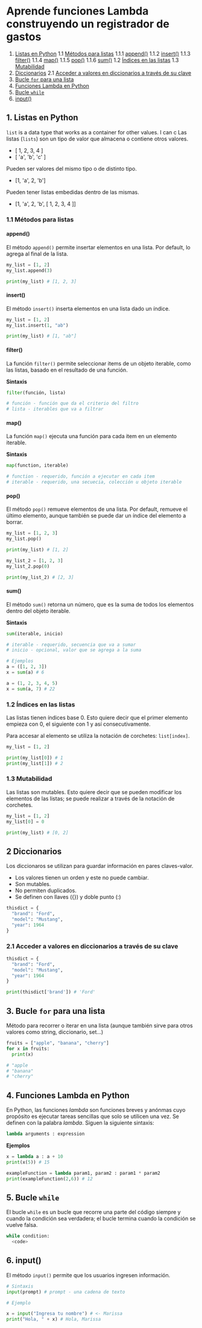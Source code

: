 # Aprende funciones Lambda construyendo un registrador de gastos
1. [Listas en Python](#1-listas-en-python)
  1.1 [Métodos para listas](#11-métodos-para-listasmétodos-para-listas)
    1.1.1 [append()](#append)
    1.1.2 [insert()](#insert)
    1.1.3 [filter()](#filter)
    1.1.4 [map()](#map)
    1.1.5 [pop()](#pop)
    1.1.6 [sum()](#sum)
  1.2 [Índices en las listas](#12-índices-en-las-listas)
  1.3 [Mutabilidad](#mutabilidad)
2. [Diccionarios](#2-diccionarios)
  2.1 [Acceder a valores en diccionarios a través de su clave](#21-acceder-a-valores-en-diccionarios-a-través-de-su-clave)
3. [Bucle `for` para una lista](#3-bucle-for-para-una-lista)
4. [Funciones Lambda en Python](#4-funciones-lambda-en-python)
5. [Bucle `while`](#5-bucle-while)
6. [input()](#6-input)

## 1. Listas en Python

`list` is a data type that works as a container for other values. I can c
Las listas (`lists`) son un tipo de valor que almacena o contiene otros valores. 
- [ 1, 2, 3, 4 ]
- [ 'a', 'b', 'c' ]

Pueden ser valores del mismo tipo o de distinto tipo. 
- [1, 'a', 2, 'b']

Pueden tener listas embedidas dentro de las mismas. 
- [1, 'a', 2, 'b', [ 1, 2, 3, 4 ]]

### 1.1 Métodos para listas

#### append()
El método `append()` permite insertar elementos en una lista. Por default, lo agrega al final de la lista.

```python
my_list = [1, 2]
my_list.append(3)

print(my_list) # [1, 2, 3]
```

#### insert()
El método `insert()` inserta elementos en una lista dado un índice. 

```python
my_list = [1, 2]
my_list.insert(1, "ab")

print(my_list) # [1, "ab"]
```

#### filter()
La función `filter()` permite seleccionar items de un objeto iterable, como las listas, basado en el resultado de una función.

**Sintaxis**
```python
filter(función, lista)

# función - función que da el criterio del filtro
# lista - iterables que va a filtrar
```

#### map()
La función `map()` ejecuta una función para cada item en un elemento iterable. 

**Sintaxis**
```python
map(function, iterable)

# function - requerido, función a ejecutar en cada item
# iterable - requerido, una secuecia, colección u objeto iterable
```

#### pop()
El método `pop()` remueve elementos de una lista. Por default, remueve el último elemento, aunque también se puede dar un índice del elemento a borrar.

```python
my_list = [1, 2, 3]
my_list.pop()

print(my_list) # [1, 2]

my_list_2 = [1, 2, 3]
my_list_2.pop(0)

print(my_list_2) # [2, 3]
```

#### sum()
El método `sum()` retorna un número, que es la suma de todos los elementos dentro del objeto iterable. 

**Sintaxis**
```python
sum(iterable, inicio)

# iterable - requerido, secuencia que va a sumar
# inicio - opcional, valor que se agrega a la suma

# Ejemplos
a = ([1, 2, 3])
x = sum(a) # 6

a = (1, 2, 3, 4, 5)
x = sum(a, 7) # 22
```

### 1.2 Índices en las listas
Las listas tienen índices base 0. Esto quiere decir que el primer elemento empieza con 0, el siguiente con 1 y así consecutivamente. 

Para accesar al elemento se utiliza la notación de corchetes: `list[index]`.

```python
my_list = [1, 2]

print(my_list[0]) # 1
print(my_list[1]) # 2
```

### 1.3 Mutabilidad
Las listas son mutables. Esto quiere decir que se pueden modificar los elementos de las listas; se puede realizar a través de la notación de corchetes.

```python
my_list = [1, 2]
my_list[0] = 0

print(my_list) # [0, 2]
```
## 2 Diccionarios
Los diccionaros se utilizan para guardar información en pares claves-valor.
- Los valores tienen un orden y este no puede cambiar.
- Son mutables.
- No permiten duplicados.
- Se definen con llaves ({}) y doble punto (:)

```python
thisdict = {
  "brand": "Ford",
  "model": "Mustang",
  "year": 1964
}
```

### 2.1 Acceder a valores en diccionarios a través de su clave
```python
thisdict = {
  "brand": "Ford",
  "model": "Mustang",
  "year": 1964
}

print(thisdict['brand']) # 'Ford'
```

## 3. Bucle `for` para una lista
Método para recorrer o iterar en una lista (aunque también sirve para otros valores como string, diccionario, set...)

```python
fruits = ["apple", "banana", "cherry"]
for x in fruits:
  print(x)

# "apple
# "banana"
# "cherry"
```

## 4. Funciones Lambda en Python
En Python, las funciones *lambda* son funciones breves y anónmas cuyo propósito es ejecutar tareas sencillas que solo se utilicen una vez. Se definen con la palabra *lambda*. Siguen la siguiente sintaxis:

```python
lambda arguments : expression
```
**Ejemplos**
```python
x = lambda a : a + 10
print(x(5)) # 15

exampleFunction = lambda param1, param2 : param1 * param2
print(exampleFunction(2,6)) # 12
```

## 5. Bucle `while`
El bucle `while` es un bucle que recorre una parte del código siempre y cuando la condición sea verdadera; el bucle termina cuando la condición se vuelve falsa. 

```python
while condition:
  <code>
```

## 6. input()
El método `input()` permite que los usuarios ingresen información.

```python
# Sintaxis
input(prompt) # prompt - una cadena de texto

# Ejemplo

x = input("Ingresa tu nombre") # <- Marissa
print("Hola, " + x) # Hola, Marissa
```